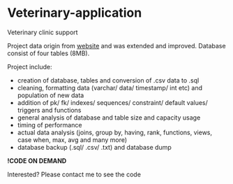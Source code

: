 # Veterinary-application
Veterinary clinic support

Project data origin from [website](https://www.superdatascience.com/pages/sql) and was extended and improved. Database consist of four tables (8MB). 

Project include:
- creation of database, tables and conversion of .csv data to .sql
- cleaning, formatting data (varchar/ data/ timestamp/ int etc) and population of new data
- addition of pk/ fk/ indexes/ sequences/ constraint/ default values/ triggers and functions
- general analysis of database and table size and capacity usage
- timing of performance
- actual data analysis (joins, group by, having, rank, functions, views, case when, max, avg and many more)
- database backup (.sql/ .csv/ .txt) and database dump

**!CODE ON DEMAND**

Interested? Please contact me to see the code
